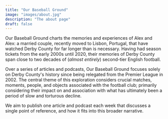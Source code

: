 ```yaml
---
title: "Our Baseball Ground"
image: "images/about.jpg"
description: "The about page"
draft: false
---
```


Our Baseball Ground charts the memories and experiences of Alex and
Alex: a married couple, recently moved to Lisbon, Portugal, that have
watched Derby County for far longer than is necessary. Having had season
tickets from the early 2000s until 2020, their memories of Derby County
span close to two decades of (*almost entirely*) second-tier English
football.

Over a series of articles and podcasts, Our Baseball Ground focuses
solely on Derby County's history since being relegated from the Premier
League in 2002. The central theme of this exploration considers crucial
matches, moments, people, and objects associated with the football
club; primarily considering their impact on and association with what
has ultimately been a period of slow and torturous decline.

We aim to publish one article and podcast each week that discusses a
single point of reference, and how it fits into this broader narrative.
